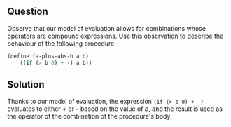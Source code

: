 Question
--------
Observe that our model of evaluation allows for combinations whose operators are
compound expressions. Use this observation to describe the behaviour of the
following procedure.

```scheme
(define (a-plus-abs-b a b)
    ((if (> b 0) + -) a b))
```

Solution
--------
Thanks to our model of evaluation, the expression
`(if (> b 0) + -)` evaluates to either **+** or **-** based
on the value of _b_, and the result is used as the operator of the combination
of the procedure's body.
